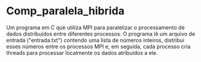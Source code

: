 # Comp_paralela_hibrida
Um programa em C que utiliza MPI para paralelizar o processamento de dados distribuídos entre diferentes processos. O programa lê um arquivo de entrada ("entrada.txt") contendo uma lista de números inteiros, distribui esses números entre os processos MPI e, em seguida, cada processo cria threads para processar localmente os dados atribuídos a ele.


